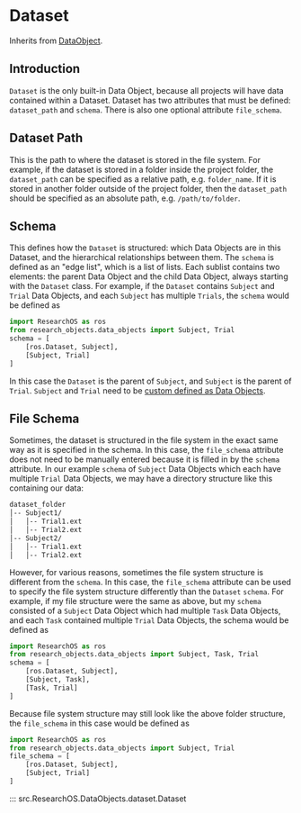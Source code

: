 # Dataset

Inherits from [DataObject](data_object.md).

## Introduction
`Dataset` is the only built-in Data Object, because all projects will have data contained within a Dataset. Dataset has two attributes that must be defined: `dataset_path` and `schema`. There is also one optional attribute `file_schema`.

## Dataset Path
This is the path to where the dataset is stored in the file system. For example, if the dataset is stored in a folder inside the project folder, the `dataset_path` can be specified as a relative path, e.g. `folder_name`. If it is stored in another folder outside of the project folder, then the `dataset_path` should be specified as an absolute path, e.g. `/path/to/folder`.

## Schema
This defines how the `Dataset` is structured: which Data Objects are in this Dataset, and the hierarchical relationships between them. The `schema` is defined as an "edge list", which is a list of lists. Each sublist contains two elements: the parent Data Object and the child Data Object, always starting with the `Dataset` class. For example, if the `Dataset` contains `Subject` and `Trial` Data Objects, and each `Subject` has multiple `Trials`, the `schema` would be defined as 
```python
import ResearchOS as ros
from research_objects.data_objects import Subject, Trial
schema = [
    [ros.Dataset, Subject],
    [Subject, Trial]
]
```
In this case the `Dataset` is the parent of `Subject`, and `Subject` is the parent of `Trial`. `Subject` and `Trial` need to be [custom defined as Data Objects](defining_data_objects.md).
## File Schema
Sometimes, the dataset is structured in the file system in the exact same way as it is specified in the schema. In this case, the `file_schema` attribute does not need to be manually entered because it is filled in by the `schema` attribute. In our example `schema` of `Subject` Data Objects which each have multiple `Trial` Data Objects, we may have a directory structure like this containing our data:
```txt
dataset_folder
│-- Subject1/
│   │-- Trial1.ext
│   │-- Trial2.ext
│-- Subject2/
│   │-- Trial1.ext
│   │-- Trial2.ext
```

However, for various reasons, sometimes the file system structure is different from the `schema`. In this case, the `file_schema` attribute can be used to specify the file system structure differently than the `Dataset` `schema`. For example, if my file structure were the same as above, but my `schema` consisted of a `Subject` Data Object which had multiple `Task` Data Objects, and each `Task` contained multiple `Trial` Data Objects, the schema would be defined as
```python
import ResearchOS as ros
from research_objects.data_objects import Subject, Task, Trial
schema = [
    [ros.Dataset, Subject],
    [Subject, Task],
    [Task, Trial]
]
```
Because file system structure may still look like the above folder structure, the `file_schema` in this case would be defined as
```python
import ResearchOS as ros
from research_objects.data_objects import Subject, Trial
file_schema = [
    [ros.Dataset, Subject],
    [Subject, Trial]
]
```


::: src.ResearchOS.DataObjects.dataset.Dataset